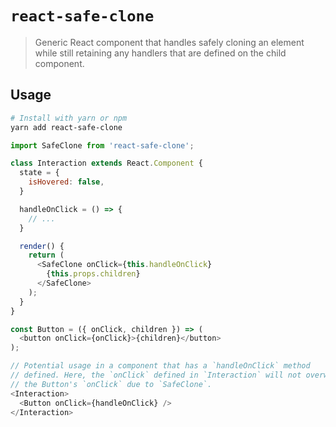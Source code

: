 # `react-safe-clone`

> Generic React component that handles safely cloning an element while still
> retaining any handlers that are defined on the child component.

## Usage

```bash
# Install with yarn or npm
yarn add react-safe-clone
```

```js
import SafeClone from 'react-safe-clone';

class Interaction extends React.Component {
  state = {
    isHovered: false,
  }

  handleOnClick = () => {
    // ...
  }

  render() {
    return (
      <SafeClone onClick={this.handleOnClick}
        {this.props.children}
      </SafeClone>
    );
  }
}

const Button = ({ onClick, children }) => (
  <button onClick={onClick}>{children}</button>
);

// Potential usage in a component that has a `handleOnClick` method
// defined. Here, the `onClick` defined in `Interaction` will not overwrite
// the Button's `onClick` due to `SafeClone`.
<Interaction>
  <Button onClick={handleOnClick} />
</Interaction>
```
